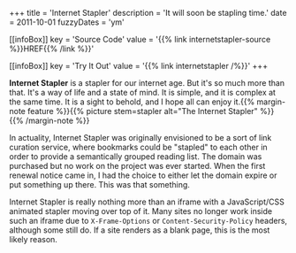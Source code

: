 +++
title = 'Internet Stapler'
description = 'It will soon be stapling time.'
date = 2011-10-01
fuzzyDates = 'ym'

[[infoBox]]
key = 'Source Code'
value = '{{% link internetstapler-source %}}HREF{{% /link %}}'

[[infoBox]]
key = 'Try It Out'
value = '{{% link internetstapler /%}}'
+++

**Internet Stapler** is a stapler for our internet age. But it's so much more than that. It's a way of life and a state of mind. It is simple, and it is complex at the same time. It is a sight to behold, and I hope all can enjoy it.{{% margin-note feature %}}{{% picture stem=stapler alt="The Internet Stapler" %}}{{% /margin-note %}}

In actuality, Internet Stapler was originally envisioned to be a sort of link curation service, where bookmarks could be "stapled" to each other in order to provide a semantically grouped reading list. The domain was purchased but no work on the project was ever started. When the first renewal notice came in, I had the choice to either let the domain expire or put something up there. This was that something.

Internet Stapler is really nothing more than an iframe with a JavaScript/CSS animated stapler moving over top of it. Many sites no longer work inside such an iframe due to `X-Frame-Options` or `Content-Security-Policy` headers, although some still do. If a site renders as a blank page, this is the most likely reason.
